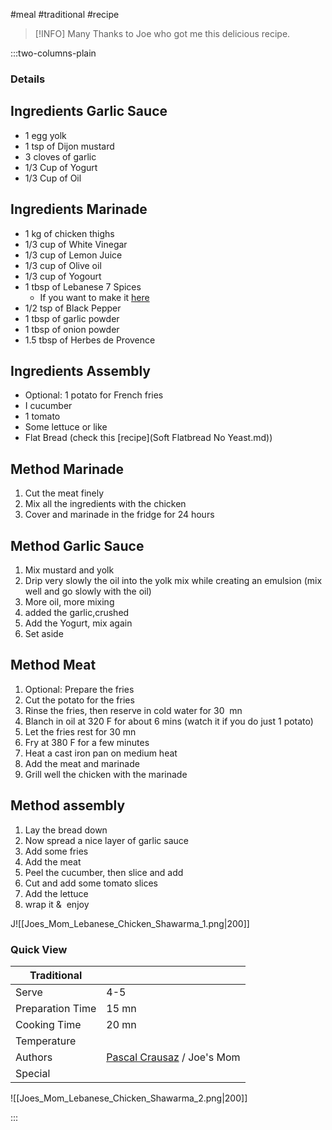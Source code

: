 #meal #traditional #recipe

> [!INFO]
> Many Thanks to Joe who got me this delicious recipe.

:::two-columns-plain

### Details
## Ingredients Garlic Sauce

- 1 egg yolk
- 1 tsp of Dijon mustard
- 3 cloves of garlic
- 1/3 Cup of Yogurt
- 1/3 Cup of Oil


## Ingredients Marinade

- 1 kg of chicken thighs
- 1/3 cup of White Vinegar
- 1/3 cup of Lemon Juice
- 1/3 cup of Olive oil
- 1/3 cup of Yogourt
- 1 tbsp of Lebanese 7 Spices
  - If you want to make it [here](https://youtu.be/ZoXau9haSLA)
- 1/2 tsp of Black Pepper 
- 1 tbsp of garlic powder
- 1 tbsp of onion powder
- 1.5 tbsp of Herbes de Provence


## Ingredients Assembly

- Optional: 1 potato for French fries
- I cucumber
- 1 tomato
- Some lettuce or like
- Flat Bread (check this [recipe](Soft Flatbread No Yeast.md))


## Method Marinade

1. Cut the meat finely
2. Mix all the ingredients with the chicken
3. Cover and marinade in the fridge for 24 hours


## Method Garlic Sauce

1. Mix mustard and yolk
2. Drip very slowly the oil into the yolk mix while creating an emulsion (mix well and go slowly with the oil)
3. More oil, more mixing
4. added the garlic,crushed
5. Add the Yogurt, mix again
6. Set aside


## Method Meat

1. Optional: Prepare the fries
  1. Cut the potato for the fries
  2. Rinse the fries, then reserve in cold water for 30  mn
  3. Blanch in oil at 320 F for about 6 mins (watch it if you do just 1 potato)
  4. Let the fries rest for 30 mn
  5. Fry at 380 F for a few minutes
2. Heat a cast iron pan on medium heat
3. Add the meat and marinade
4. Grill well the chicken with the marinade


## Method assembly

1. Lay the bread down
2. Now spread a nice layer of garlic sauce
3. Add some fries
4. Add the meat 
5. Peel the cucumber, then slice and add
6. Cut and add some tomato slices
7. Add the lettuce
8. wrap it &  enjoy

  



J![[Joes_Mom_Lebanese_Chicken_Shawarma_1.png|200]]


### Quick View
| Traditional      |                                                |
| ---------------- | ---------------------------------------------- |
| Serve            | 4-5                                            |
| Preparation Time | 15 mn                                          |
| Cooking Time     | 20 mn                                          |
| Temperature      |                                                |
| Authors          | [Pascal Crausaz](mailto:pascal@askpascal.com) / Joe's Mom |
| Special          |                                                |

![[Joes_Mom_Lebanese_Chicken_Shawarma_2.png|200]]

:::

